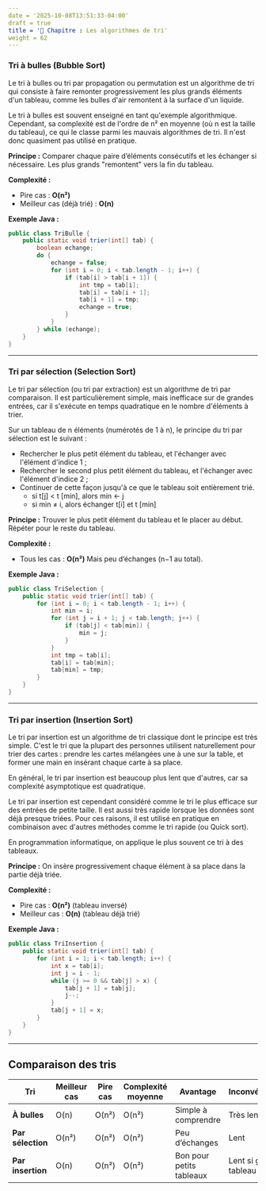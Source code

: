 ```yaml
---
date = '2025-10-08T13:51:33-04:00'
draft = true
title = '📘 Chapitre : Les algorithmes de tri'
weight = 62
---
```



### **Tri à bulles (Bubble Sort)**

Le tri à bulles ou tri par propagation ou permutation est un algorithme de tri qui consiste à faire remonter progressivement les plus grands éléments d'un tableau, comme les bulles d'air remontent à la surface d'un liquide.

Le tri à bulles est souvent enseigné en tant qu'exemple algorithmique. Cependant, sa complexité est de l'ordre de n² en moyenne (où n est la taille du tableau), ce qui le classe parmi les mauvais algorithmes de tri. Il n'est donc quasiment pas utilisé en pratique.

**Principe :**
Comparer chaque paire d’éléments consécutifs et les échanger si nécessaire.
Les plus grands "remontent" vers la fin du tableau.

**Complexité :**

* Pire cas : **O(n²)**
* Meilleur cas (déjà trié) : **O(n)**

**Exemple Java :**

```java
public class TriBulle {
    public static void trier(int[] tab) {
        boolean echange;
        do {
            echange = false;
            for (int i = 0; i < tab.length - 1; i++) {
                if (tab[i] > tab[i + 1]) {
                    int tmp = tab[i];
                    tab[i] = tab[i + 1];
                    tab[i + 1] = tmp;
                    echange = true;
                }
            }
        } while (echange);
    }
}
```

---

### **Tri par sélection (Selection Sort)**
Le tri par sélection (ou tri par extraction) est un algorithme de tri par comparaison. Il est particulièrement simple, mais inefficace sur de grandes entrées, car il s'exécute en temps quadratique en le nombre d'éléments à trier.

Sur un tableau de n éléments (numérotés de 1 à n), le principe du tri par sélection est le suivant :

* Rechercher le plus petit élément du tableau, et l'échanger avec l'élément d'indice 1 ;
* Rechercher le second plus petit élément du tableau, et l'échanger avec l'élément d'indice 2 ;
* Continuer de cette façon jusqu'à ce que le tableau soit entièrement trié. 	
  * si t[j] < t [min], alors min ← j
  * si min ≠ i, alors échanger t[i] et t [min]


**Principe :**
Trouver le plus petit élément du tableau et le placer au début.
Répéter pour le reste du tableau.

**Complexité :**

* Tous les cas : **O(n²)**
  Mais peu d’échanges (n−1 au total).

**Exemple Java :**

```java
public class TriSelection {
    public static void trier(int[] tab) {
        for (int i = 0; i < tab.length - 1; i++) {
            int min = i;
            for (int j = i + 1; j < tab.length; j++) {
                if (tab[j] < tab[min]) {
                    min = j;
                }
            }
            int tmp = tab[i];
            tab[i] = tab[min];
            tab[min] = tmp;
        }
    }
}
```

---

### **Tri par insertion (Insertion Sort)**

Le tri par insertion est un algorithme de tri classique dont le principe est très simple. C'est le tri que la plupart des personnes utilisent naturellement pour trier des cartes : prendre les cartes mélangées une à une sur la table, et former une main en insérant chaque carte à sa place.

En général, le tri par insertion est beaucoup plus lent que d'autres, car sa complexité asymptotique est quadratique.

Le tri par insertion est cependant considéré comme le tri le plus efficace sur des entrées de petite taille. Il est aussi très rapide lorsque les données sont déjà presque triées. Pour ces raisons, il est utilisé en pratique en combinaison avec d'autres méthodes comme le tri rapide (ou Quick sort).

En programmation informatique, on applique le plus souvent ce tri à des tableaux.

**Principe :**
On insère progressivement chaque élément à sa place dans la partie déjà triée.

**Complexité :**

* Pire cas : **O(n²)** (tableau inversé)
* Meilleur cas : **O(n)** (tableau déjà trié)

**Exemple Java :**

```java
public class TriInsertion {
    public static void trier(int[] tab) {
        for (int i = 1; i < tab.length; i++) {
            int x = tab[i];
            int j = i - 1;
            while (j >= 0 && tab[j] > x) {
                tab[j + 1] = tab[j];
                j--;
            }
            tab[j + 1] = x;
        }
    }
}
```

---

## **Comparaison des tris**

| Tri               | Meilleur cas | Pire cas | Complexité moyenne | Avantage                 | Inconvénient          |
| ----------------- | ------------ | -------- | ------------------ | ------------------------ | --------------------- |
| **À bulles**      | O(n)         | O(n²)    | O(n²)              | Simple à comprendre      | Très lent             |
| **Par sélection** | O(n²)        | O(n²)    | O(n²)              | Peu d’échanges           | Lent                  |
| **Par insertion** | O(n)         | O(n²)    | O(n²)              | Bon pour petits tableaux | Lent si grand tableau |

